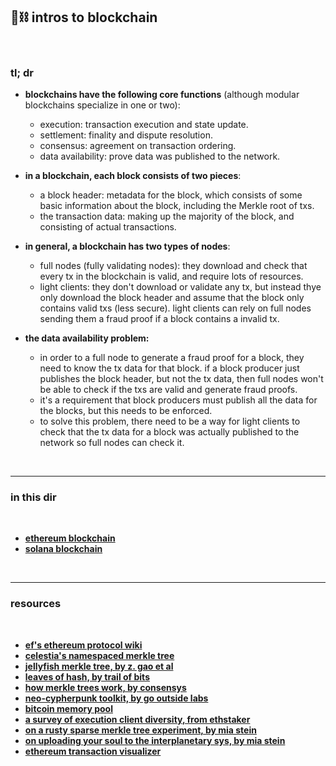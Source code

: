## 🧱⛓ intros to blockchain 

<br>


### tl; dr

* **blockchains have the following core functions** (although modular blockchains specialize in one or two):
  * execution: transaction execution and state update.
  * settlement: finality and dispute resolution.
  * consensus: agreement on transaction ordering.
  * data availability: prove data was published to the network.
    
* **in a blockchain, each block consists of two pieces**:
  * a block header: metadata for the block, which consists of some basic information about the block, including the Merkle root of txs.
  * the transaction data: making up the majority of the block, and consisting of actual transactions.

* **in general, a blockchain has two types of nodes**:
  * full nodes (fully validating nodes): they download and check that every tx in the blockchain is valid, and require lots of resources.
  * light clients: they don't download or validate any tx, but instead thye only download the block header and assume that the block only contains valid txs (less secure). light clients can rely on full nodes sending them a fraud proof if a block contains a invalid tx.

* **the data availability problem:**
   - in order to a full node to generate a fraud proof for a block, they need to know the tx data for that block. if a block producer just publishes the block header, but not the tx data, then full nodes won't be able to check if the txs are valid and generate fraud proofs.
   - it's a requirement that block producers must publish all the data for the blocks, but this needs to be enforced.
   - to solve this problem, there need to be a way for light clients to check that the tx data for a block was actually published to the network so full nodes can check it.   
   



<br>

---

### in this dir

<br>

* **[ethereum blockchain](ethereum.md)**
* **[solana blockchain](solana.md)**


<br>

----

### resources

<br>

* **[ef's ethereum protocol wiki](https://epf.wiki/#/)**
* **[celestia's namespaced merkle tree](https://github.com/celestiaorg/nmt)**
* **[jellyfish merkle tree, by z. gao et al](https://developers.diem.com/papers/jellyfish-merkle-tree/2021-01-14.pdf?ref=127.0.0.1)**
* **[leaves of hash, by trail of bits](https://blog.trailofbits.com/2019/06/17/leaves-of-hash/)**
* **[how merkle trees work, by consensys](https://media.consensys.net/ever-wonder-how-merkle-trees-work-c2f8b7100ed3)**
* **[neo-cypherpunk toolkit, by go outside labs](https://github.com/go-outside-labs/neo-cypherpunk-toolkit)**
* **[bitcoin memory pool](https://www.blockchain.com/explorer/mempool/btc)**
* **[a survey of execution client diversity, from ethstaker](https://paragraph.xyz/@ethstaker/execution-client-diversity)**
* **[on a rusty sparse merkle tree experiment, by mia stein](https://mirror.xyz/go-outside.eth/zX1BaGZLHAcQOKdhFnSSM0VW67_-OFCi5ZegGFPryvg)**
* **[on uploading your soul to the interplanetary sys, by mia stein](https://mirror.xyz/go-outside.eth/A3iJGhXTJI5fgQoZVgIu3ovPV1P8zrxigpwngm0n4I0)**
* **[ethereum transaction visualizer](https://github.com/naddison36/tx2uml)**

